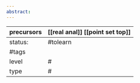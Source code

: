 ```yaml
---
abstract:
---
```

| precursors | [[real anal]] [[point set top]] |
| ---------- | ------------------------------- |
| status:    | #tolearn                        |
| #tags      |                                 |
| level      | #                               |
| type       | #                               |